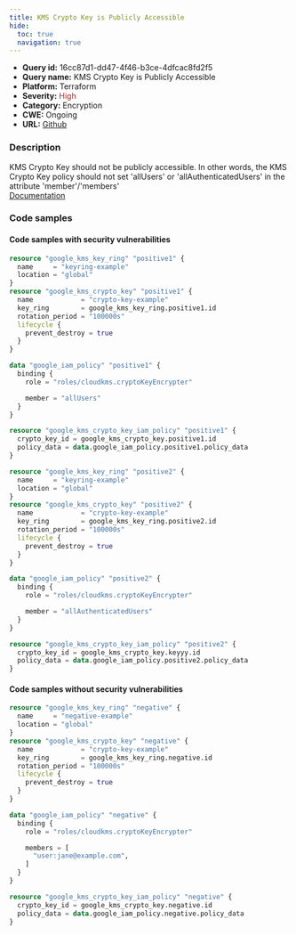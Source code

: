 ```yaml
---
title: KMS Crypto Key is Publicly Accessible
hide:
  toc: true
  navigation: true
---
```


<style>
  .highlight .hll {
    background-color: #ff171742;
  }
  .md-content {
    max-width: 1100px;
    margin: 0 auto;
  }
</style>

-   **Query id:** 16cc87d1-dd47-4f46-b3ce-4dfcac8fd2f5
-   **Query name:** KMS Crypto Key is Publicly Accessible
-   **Platform:** Terraform
-   **Severity:** <span style="color:#bb2124">High</span>
-   **Category:** Encryption
-   **CWE:** Ongoing
-   **URL:** [Github](https://github.com/Checkmarx/kics/tree/master/assets/queries/terraform/gcp/kms_crypto_key_publicly_accessible)

### Description
KMS Crypto Key should not be publicly accessible. In other words, the KMS Crypto Key policy should not set 'allUsers' or 'allAuthenticatedUsers' in the attribute 'member'/'members'<br>
[Documentation](https://registry.terraform.io/providers/hashicorp/google/latest/docs/resources/google_kms_crypto_key_iam#google_kms_crypto_key_iam_policy)

### Code samples
#### Code samples with security vulnerabilities
```tf title="Positive test num. 1 - tf file" hl_lines="24"
resource "google_kms_key_ring" "positive1" {
  name     = "keyring-example"
  location = "global"
}
resource "google_kms_crypto_key" "positive1" {
  name            = "crypto-key-example"
  key_ring        = google_kms_key_ring.positive1.id
  rotation_period = "100000s"
  lifecycle {
    prevent_destroy = true
  }
}

data "google_iam_policy" "positive1" {
  binding {
    role = "roles/cloudkms.cryptoKeyEncrypter"

    member = "allUsers"
  }
}

resource "google_kms_crypto_key_iam_policy" "positive1" {
  crypto_key_id = google_kms_crypto_key.positive1.id
  policy_data = data.google_iam_policy.positive1.policy_data
}

```
```tf title="Positive test num. 2 - tf file" hl_lines="24"
resource "google_kms_key_ring" "positive2" {
  name     = "keyring-example"
  location = "global"
}
resource "google_kms_crypto_key" "positive2" {
  name            = "crypto-key-example"
  key_ring        = google_kms_key_ring.positive2.id
  rotation_period = "100000s"
  lifecycle {
    prevent_destroy = true
  }
}

data "google_iam_policy" "positive2" {
  binding {
    role = "roles/cloudkms.cryptoKeyEncrypter"

    member = "allAuthenticatedUsers"
  }
}

resource "google_kms_crypto_key_iam_policy" "positive2" {
  crypto_key_id = google_kms_crypto_key.keyyy.id
  policy_data = data.google_iam_policy.positive2.policy_data
}

```


#### Code samples without security vulnerabilities
```tf title="Negative test num. 1 - tf file"
resource "google_kms_key_ring" "negative" {
  name     = "negative-example"
  location = "global"
}
resource "google_kms_crypto_key" "negative" {
  name            = "crypto-key-example"
  key_ring        = google_kms_key_ring.negative.id
  rotation_period = "100000s"
  lifecycle {
    prevent_destroy = true
  }
}

data "google_iam_policy" "negative" {
  binding {
    role = "roles/cloudkms.cryptoKeyEncrypter"

    members = [
      "user:jane@example.com",
    ]
  }
}

resource "google_kms_crypto_key_iam_policy" "negative" {
  crypto_key_id = google_kms_crypto_key.negative.id
  policy_data = data.google_iam_policy.negative.policy_data
}

```
